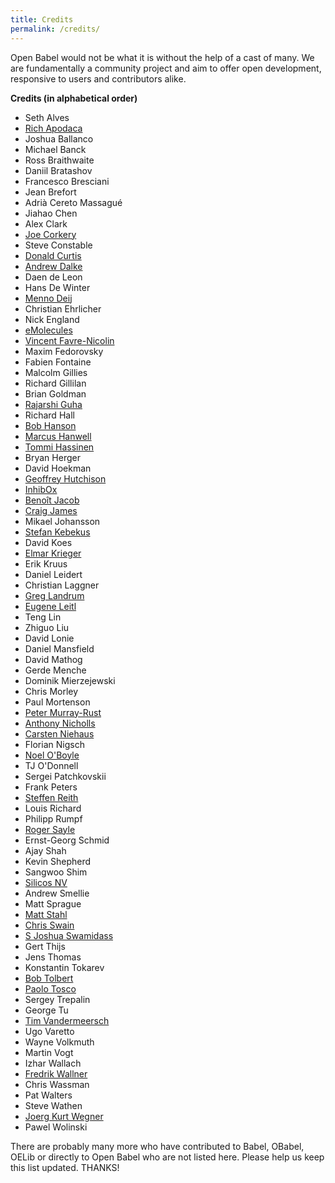 ```yaml
---
title: Credits 
permalink: /credits/
---
```


Open Babel would not be what it is without the help of a cast of many. We are fundamentally a community project and aim to offer open development, responsive to users and contributors alike.

**Credits (in alphabetical order)**

 -   Seth Alves
 -   [Rich Apodaca](http://depth-first.com/)
 -   Joshua Ballanco
 -   Michael Banck
 -   Ross Braithwaite
 -   Daniil Bratashov
 -   Francesco Bresciani
 -   Jean Brefort
 -   Adrià Cereto Massagué
 -   Jiahao Chen
 -   Alex Clark
 -   [Joe Corkery](http://www.eyesopen.com/about/staff/bios.html#joe)
 -   Steve Constable
 -   [Donald Curtis](http://www.cs.uiowa.edu/~dcurtis/)
 -   [Andrew Dalke](http://www.dalkescientific.com/)
 -   Daen de Leon
 -   Hans De Winter
 -   [Menno Deij](http://www.vsc.science.ru.nl/deij/menno.html)
 -   Christian Ehrlicher
 -   Nick England
 -   [eMolecules](http://emolecules.com/)
 -   [Vincent Favre-Nicolin](http://v.favrenicolin.free.fr/)
 -   Maxim Fedorovsky
 -   Fabien Fontaine
 -   Malcolm Gillies
 -   Richard Gillilan
 -   Brian Goldman
 -   [Rajarshi Guha](http://cheminfo.informatics.indiana.edu/~rguha/index.html)
 -   Richard Hall
 -   [Bob Hanson](http://www.stolaf.edu/people/hansonr/)
 -   [Marcus Hanwell](http://blog.cryos.net/)
 -   [Tommi Hassinen](http://www.uku.fi/~thassine/)
 -   Bryan Herger
 -   David Hoekman
 -   [Geoffrey Hutchison](http://hutchison.chem.pitt.edu/)
 -   [InhibOx](http://www.inhibox.com/)
 -   [Benoît Jacob](http://www.math.jussieu.fr/~jacob/)
 -   [Craig James](http://www.moonviewscientific.com/cjames/craig_james_consulting.htm)
 -   Mikael Johansson
 -   [Stefan Kebekus](http://www.mi.uni-koeln.de/~kebekus/)
 -   David Koes
 -   [Elmar Krieger](http://www.cmbi.ru.nl/staff/EKrieger.shtml)
 -   Erik Kruus
 -   Daniel Leidert
 -   Christian Laggner
 -   [Greg Landrum](http://rdkit.org/)
 -   [Eugene Leitl](http://leitl.org/)
 -   Teng Lin
 -   Zhiguo Liu
 -   David Lonie
 -   Daniel Mansfield
 -   David Mathog
 -   Gerde Menche
 -   Dominik Mierzejewski
 -   Chris Morley
 -   Paul Mortenson
 -   [Peter Murray-Rust](http://www.ch.cam.ac.uk/CUCL/staff/pm.html)
 -   [Anthony Nicholls](http://www.eyesopen.com/about/staff/bios.html#ant)
 -   [Carsten Niehaus](http://cniehaus.livejournal.com/)
 -   Florian Nigsch
 -   [Noel O'Boyle](http://www.redbrick.dcu.ie/~noel)
 -   TJ O'Donnell
 -   Sergei Patchkovskii
 -   Frank Peters
 -   [Steffen Reith](http://www.streit.cc/)
 -   Louis Richard
 -   Philipp Rumpf
 -   [Roger Sayle](http://www.eyesopen.com/about/staff/bios.html#roger)
 -   Ernst-Georg Schmid
 -   Ajay Shah
 -   Kevin Shepherd
 -   Sangwoo Shim
 -   [Silicos NV](http://www.silicos.be/)
 -   Andrew Smellie
 -   Matt Sprague
 -   [Matt Stahl](http://www.eyesopen.com/about/staff/bios.html#matt)
 -   [Chris Swain](http://www.macinchem.fsnet.co.uk/)
 -   [S Joshua Swamidass](http://www.ics.uci.edu/~sswamida/)
 -   Gert Thijs
 -   Jens Thomas
 -   Konstantin Tokarev
 -   [Bob Tolbert](http://www.eyesopen.com/about/staff/bios.html#bob)
 -   [Paolo Tosco](http://www.open3dqsar.org/)
 -   Sergey Trepalin
 -   George Tu
 -   [Tim Vandermeersch](http://timvdm.blogspot.com)
 -   Ugo Varetto
 -   Wayne Volkmuth
 -   Martin Vogt
 -   Izhar Wallach
 -   [Fredrik Wallner](http://wallner.nu/fredrik/)
 -   Chris Wassman
 -   Pat Walters
 -   Steve Wathen
 -   [Joerg Kurt Wegner](http://joergkurtwegner.de/)
 -   Pawel Wolinski

There are probably many more who have contributed to Babel, OBabel, OELib or directly to Open Babel who are not listed here. Please help us keep this list updated. THANKS!

